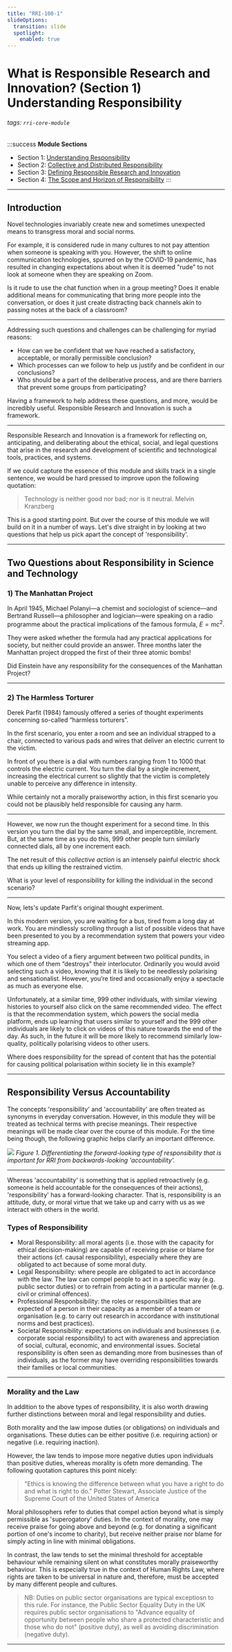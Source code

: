 ```yaml
---
title: "RRI-100-1"
slideOptions:
  transition: slide
  spotlight:
    enabled: true
---
```


# What is Responsible Research and Innovation? (Section 1) Understanding Responsibility 
###### tags: `rri-core-module`

:::success
**Module Sections**

- Section 1: [Understanding Responsibility](https://hackmd.io/@turing-commons/ry5n7PGrj)
- Section 2: [Collective and Distributed Responsibility](https://hackmd.io/@turing-commons/BkqrfeIwi)
- Section 3: [Defining Responsible Research and Innovation](https://hackmd.io/@turing-commons/Sks_zxUvs)
- Section 4: [The Scope and Horizon of Responsibility](https://hackmd.io/@turing-commons/r1m5zlIPi)
:::

---

## Introduction

Novel technologies invariably create new and sometimes unexpected means to transgress moral and social norms.

For example, it is considered rude in many cultures to not pay attention when someone is speaking with you. However, the shift to online communication technologies, spurred on by the COVID-19 pandemic, has resulted in changing expectations about when it is deemed "rude" to not look at someone when they are speaking on Zoom.

Is it rude to use the chat function when in a group meeting? Does it enable additional means for communicating that bring more people into the conversation, or does it just create distracting back channels akin to passing notes at the back of a classroom?

----

Addressing such questions and challenges can be challenging for myriad reasons:

* How can we be confident that we have reached a satisfactory, acceptable, or morally permissible conclusion?
* Which processes can we follow to help us justify and be confident in our conclusions?
* Who should be a part of the deliberative process, and are there barriers that prevent some groups from participating?

Having a framework to help address these questions, and more, would be incredibly useful. Responsible Research and Innovation is such a framework.

----

Responsible Research and Innovation is a framework for reflecting on, anticipating, and deliberating about the ethical, social, and legal questions that arise in the research and development of scientific and technological tools, practices, and systems.

If we could capture the essence of this module and skills track in a single sentence, we would be hard pressed to improve upon the following quotation:

> Technology is neither good nor bad; nor is it neutral.
> Melvin Kranzberg

This is a good starting point. But over the course of this module we will build on it in a number of ways. Let's dive straight in by looking at two questions that help us pick apart the concept of 'responsibility'.

---

## Two Questions about Responsibility in Science and Technology

### 1) The Manhattan Project

In April 1945, Michael Polanyi—a chemist and sociologist of science—and Bertrand Russell—a philosopher and logician—were speaking on a radio programme about the practical implications of the famous formula, $E=mc^2$. 

They were asked whether the formula had any practical applications for society, but neither could provide an answer. Three months later the Manhattan project dropped the first of their three atomic bombs!

<!-- admonition -->
Did Einstein have any responsibility for the consequences of the Manhattan Project?

----

### 2) The Harmless Torturer

Derek Parfit (1984) famously offered a series of thought experiments concerning so-called “harmless torturers”.

In the first scenario, you enter a room and see an individual strapped to a chair, connected to various pads and wires that deliver an electric current to the victim. 

In front of you there is a dial with numbers ranging from 1 to 1000 that controls the electric current. You turn the dial by a single increment, increasing the electrical current so slightly that the victim is completely unable to perceive any difference in intensity. 

While certainly not a morally praiseworthy action, in this first scenario you could not be plausibly held responsible for causing any harm.

----

However, we now run the thought experiment for a second time. In this version you turn the dial by the same small, and imperceptible, increment. But, at the same time as you do this, 999 other people turn similarly connected dials, all by one increment each. 

The net result of this *collective action* is an intensely painful electric shock that ends up killing the restrained victim. 

<!-- admoinition -->
What is your level of responsibility for killing the individual in the second scenario?

----

Now, lets's update Parfit's original thought experiment.

In this modern version, you are waiting for a bus, tired from a long day at work. You are mindlessly scrolling through a list of possible videos that have been presented to you by a recommendation system that powers your video streaming app. 

You select a video of a fiery argument between two political pundits, in which one of them “destroys” their interlocutor. Ordinarily you would avoid selecting such a video, knowing that it is likely to be needlessly polarising and sensationalist. However, you’re tired and occasionally enjoy a spectacle as much as everyone else. 

Unfortunately, at a similar time, 999 other individuals, with similar viewing histories to yourself also click on the same recommended video. The effect is that the recommendation system, which powers the social media platform, ends up learning that users similar to yourself and the 999 other individuals are likely to click on videos of this nature towards the end of the day. As such, in the future it will be more likely to recommend similarly low-quality, politically polarising videos to other users. 

Where does responsibility for the spread of content that has the potential for causing political polarisation within society lie in this example?

---

## Responsibility Versus Accountability

The concepts 'responsibility' and 'accountability' are often treated as synonyms in everyday conversation. However, in this module they will be treated as technical terms with precise meanings. Their respective meanings will be made clear over the course of this module. For the time being though, the following graphic helps clarify an important difference.

![](https://i.imgur.com/MMBSh4d.png)
*Figure 1. Differentiating the forward-looking type of responsibility that is important for RRI from backwards-looking 'accountability'.*

----

Whereas 'accountability' is something that is applied retroactively (e.g. someone is held accountable for the consequences of their actions), 'responsibility' has a forward-looking character. That is, responsibility is an attitude, duty, or moral virtue that we take up and carry with us as we interact with others in the world.

### Types of Responsibility

- Moral Responsibility: all moral agents (i.e. those with the capacity for ethical decision-making) are capable of receiving praise or blame for their actions (cf. causal responsibility), especially where they are obligated to act because of some moral duty.
- Legal Responsibility: where people are obligated to act in accordance with the law. The law can compel people to act in a specific way (e.g. public sector duties) or to refrain from acting in a particular manner (e.g. civil or criminal offences).
- Professional Responbsibility: the roles or responsibilities that are expected of a person in their capacity as a member of a team or organisation (e.g. to carry out research in accordance with institutional norms and best practices).
- Societal Responsibility: expectations on individuals and businesses (i.e. corporate social responsibility) to act with awareness and appreciation of social, cultural, economic, and environmental issues. Societal responsibility is often seen as demanding more from businesses than of individuals, as the former may have overriding responsibilities towards their families or local communities.

----

### Morality and the Law

In addition to the above types of responsibility, it is also worth drawing further distinctions between moral and legal responsibility and duties. 

Both morality and the law impose duties (or obligations) on individuals and organisations. These duties can be either positive (i.e. requiring action) or negative (i.e. requiring inaction).

However, the law tends to impose more negative duties upon individuals than positive duties, whereas morality is ofetn more demanding. The following quotation captures this point nicely:

> "Ethics is knowing the difference between what you have a right to do and what is right to do."
> Potter Stewart, Associate Justice of the Supreme Court of the United States of America

Moral philosophers refer to duties that compel action beyond what is simply permissible as 'superogatory' duties. In the context of morality, one may receive praise for going above and beyond (e.g. for donating a significant portion of one's income to charity), but receive neither praise nor blame for simply acting in line with minimal obligations. 

In contrast, the law tends to set the minimal threshold for acceptable behaviour while remaining silent on what constitutes morally praiseworthy behaviour. This is especially true in the context of Human Rights Law, where rights are taken to be universal in nature and, therefore, must be accepted by many different people and cultures.

> NB: Duties on public sector organisations are typical exceptiosn to this rule. For instance, the Public Sector Equality Duty in the UK requires public sector organisations to "Advance equality of opportunity between people who share a protected characteristic and those who do not" (positive duty), as well as avoiding discrimination (negative duty).

----

[^oughtimpliescan]: This factor gets at an important moral precept that 'ought implies can'. That is, we are only obliged to do what is in our powers to do. If we cannot swim ourselves, it would be reckless to jump in and try to rescue the child.